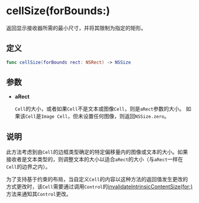 # cellSize(forBounds:)

返回显示接收器所需的最小尺寸，并将其限制为指定的矩形。

## 定义

```swift
func cellSize(forBounds rect: NSRect) -> NSSize
```

## 参数

* **aRect**

    `Cell`的大小，或者如果`Cell`不是文本或图像`Cell`，则是`aRect`参数的大小。 如果该`Cell`是`Image Cell`，但未设置任何图像，则返回`NSSize.zero`。

## 说明

此方法考虑到由`Cell`的边框类型确定的特定偏移量内的图像或文本的大小。如果接收者是文本类型的，则调整文本的大小以适合`aRect`的大小（与`aRect`一样在`Cell`的边界之内）。

为了支持基于约束的布局，当自定义`Cell`的内容以这种方法的返回值发生更改的方式更改时，该`Cell`需要通过调用`Control`的[invalidateIntrinsicContentSize(for:)]()方法来通知其`Control`更改。